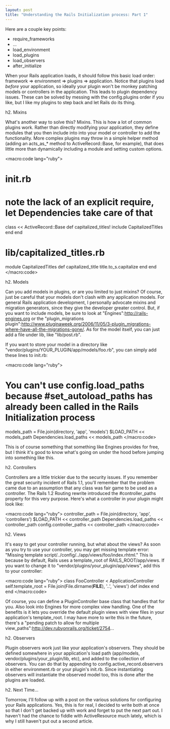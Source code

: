 ```yaml
--- 
layout: post
title: "Understanding the Rails Initialization process: Part 1"
---
```

Here are a couple key points:

* require_frameworks
* ...
* load_environment
* load_plugins
* load_observers
* after_initialize

When your Rails application loads, it should follow this basic load order: framework => environment => plugins => application.  Notice that plugins load _before_ your application, so ideally your plugin won't be monkey patching models or controllers in the application.  This leads to plugin dependency issues.  These can be solved by messing with the config.plugins order if you like, but I like my plugins to step back and let Rails do its thing.  

h2. Mixins

What's another way to solve this? Mixins.  This is how a lot of common plugins work.  Rather than directly modifying your application, they define modules that you then include into into your model or controller to add the functionality.  More complex plugins may throw in a simple helper method (adding an acts_as_* method to ActiveRecord::Base, for example), that does little more than dynamically including a module and setting custom options.

<macro:code lang="ruby">
# init.rb
# note the lack of an explicit require, let Dependencies take care of that
class << ActiveRecord::Base
  def capitalized_titles!
    include CapitalizedTitles
  end
end

# lib/capitalized_titles.rb
module CapitalizedTitles
  def capitalized_title
    title.to_s.capitalize
  end
end
</macro:code>

h2. Models

Can you add models in plugins, or are you limited to just mixins?  Of course, just be careful that your models don't clash with any application models.  For general Rails application development, I personally advocate mixins and migration generators, since they give the developer greater control.  But, if you want to include models, be sure to look at "Engines":http://rails-engines.org or the "plugin_migrations plugin":http://www.pluginaweek.org/2006/11/05/3-plugin_migrations-where-have-all-the-migrations-gone/.  As for the model itself, you can just add a file under lib, like "lib/post.rb".  

If you want to store your model in a directory like "vendor/plugins/YOUR_PLUGIN/app/models/foo.rb", you can simply add these lines to init.rb:

<macro:code lang="ruby">
# You can't use config.load_paths because #set_autoload_paths has already been called in the Rails Initialization process
models_path = File.join(directory, 'app', 'models')
$LOAD_PATH << models_path
Dependencies.load_paths << models_path
</macro:code>

This is of course something that something like Engines provides for free, but I think it's good to know what's going on under the hood before jumping into something like this.

h2. Controllers

Controllers are a little trickier due to the security issues.  If you remember the great security incident of Rails 1.1, you'll remember that the problem came due to an assumption that any class was fair game to be used as a controller.  The Rails 1.2 Routing rewrite introduced the #controller_paths property for this very purpose.  Here's what a controller in your plugin might look like:

<macro:code lang="ruby">
controller_path = File.join(directory, 'app', 'controllers')
$LOAD_PATH << controller_path
Dependencies.load_paths << controller_path
config.controller_paths << controller_path
</macro:code>

h2. Views

It's easy to get your controller running, but what about the views?  As soon as you try to use your controller, you may get missing template error: "Missing template script/../config/../app/views/foo/index.rhtml."  This is because by default, Rails uses a template_root of RAILS_ROOT/app/views.  If you want to change it to "vendor/plugins/your_plugin/app/views", add this to your controller:

<macro:code lang="ruby">
class FooController < ApplicationController
  self.template_root = File.join(File.dirname(__FILE__), '..', 'views')
  def index
  end
end
</macro:code>

Of course, you can define a PluginController base class that handles that for you.  Also look into Engines for more complex view handling.  One of the benefits is it lets you override the default plugin views with view files in your application's template_root.  I may have more to write this in the future, there's a "pending patch to allow for multiple view_paths":http://dev.rubyonrails.org/ticket/2754...

h2. Observers

Plugin observers work just like your application's observers.  They should be defined somewhere in your application's load path (app/models, vendor/plugins/your_plugin/lib, etc), and added to the collection of observers.  You can do that by appending to config.active_record.observers in either environment.rb or your plugin's init.rb.  Since instantiating observers will instantiate the observed model too, this is done after the plugins are loaded.

h2.  Next Time...

Tomorrow, I'll follow up with a post on the various solutions for configuring your Rails applications.  Yes, this is for real, I decided to write both at once so that I don't get backed up with work and forget to put the next part out.  I haven't had the chance to fiddle with ActiveResource much lately, which is why I still haven't put out a second article.
